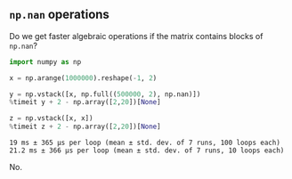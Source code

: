 ## `np.nan` operations

Do we get faster algebraic operations if the matrix contains blocks of `np.nan`?


```python
import numpy as np
```


```python
x = np.arange(1000000).reshape(-1, 2)

y = np.vstack([x, np.full((500000, 2), np.nan)])
%timeit y + 2 - np.array([2,20])[None]

z = np.vstack([x, x])
%timeit z + 2 - np.array([2,20])[None]
```

    19 ms ± 365 µs per loop (mean ± std. dev. of 7 runs, 100 loops each)
    21.2 ms ± 366 µs per loop (mean ± std. dev. of 7 runs, 10 loops each)


No.
